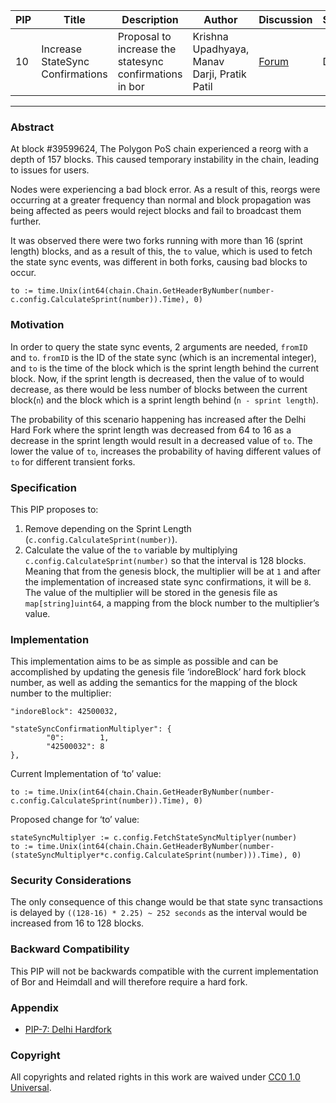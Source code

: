 | PIP               | Title                           | Description          | Author                        | Discussion | Status | Type                                     | Date                  |
|-------------------|---------------------------------|----------------------|-------------------------------|------------|--------|------------------------------------------|-----------------------|
| 10 | Increase StateSync Confirmations  | Proposal to increase the statesync confirmations in bor | Krishna Upadhyaya, Manav Darji, Pratik Patil | [Forum](https://forum.polygon.technology/t/proposal-increase-statesync-confirmations/11779)  | Draft | Core | 2023-18-04
---

### Abstract 

At block #39599624, The Polygon PoS chain experienced a reorg with a depth of 157 blocks. This caused temporary instability in the chain, leading to issues for users.

Nodes were experiencing a bad block error. As a result of this, reorgs were occurring at a greater frequency than normal and block propagation was being affected as peers would reject blocks and fail to broadcast them further.

It was observed there were two forks running with more than 16 (sprint length) blocks, and as a result of this, the `to` value, which is used to fetch the state sync events, was different in both forks, causing bad blocks to occur.

```
to := time.Unix(int64(chain.Chain.GetHeaderByNumber(number-c.config.CalculateSprint(number)).Time), 0)
```

### Motivation

In order to query the state sync events, 2 arguments are needed, `fromID` and `to`. `fromID` is the ID of the state sync (which is an incremental integer), and `to` is the time of the block which is the sprint length behind the current block. Now, if the sprint length is decreased, then the value of to would decrease, as there would be less number of blocks between the current block(`n`) and the block which is a sprint length behind (`n - sprint length`).

The probability of this scenario happening has increased after the Delhi Hard Fork where the sprint length was decreased from 64 to 16 as a decrease in the sprint length would result in a decreased value of `to`. The lower the value of `to`, increases the probability of having different values of `to` for different transient forks.

### Specification

This PIP proposes to:
1. Remove depending on the Sprint Length (`c.config.CalculateSprint(number)`).
2. Calculate the value of the `to` variable by multiplying `c.config.CalculateSprint(number)` so that the interval is 128 blocks. Meaning that from the genesis block, the multiplier will be at `1` and after the implementation of increased state sync confirmations, it will be `8`. The value of the multiplier will be stored in the genesis file as `map[string]uint64`, a mapping from the block number to the multiplier’s value. 

### Implementation

This implementation aims to be as simple as possible and can be accomplished by updating the genesis file ‘indoreBlock’ hard fork block number, as well as adding the semantics for the mapping of the block number to the multiplier:
```
"indoreBlock": 42500032,

"stateSyncConfirmationMultiplyer": {
        "0":        1,
        "42500032": 8
},
```

Current Implementation of ‘to’ value:

```
to := time.Unix(int64(chain.Chain.GetHeaderByNumber(number-c.config.CalculateSprint(number)).Time), 0)
```

Proposed change for ‘to’ value:
```
stateSyncMultiplyer := c.config.FetchStateSyncMultiplyer(number)
to := time.Unix(int64(chain.Chain.GetHeaderByNumber(number-(stateSyncMultiplyer*c.config.CalculateSprint(number))).Time), 0)
```

### Security Considerations

The only consequence of this change would be that state sync transactions is delayed by `((128-16) * 2.25) ~ 252 seconds` as the interval would be increased from 16 to 128 blocks.

### Backward Compatibility

This PIP will not be backwards compatible with the current implementation of Bor and Heimdall and will therefore require a hard fork. 


### Appendix

* [PIP-7: Delhi Hardfork](https://github.com/maticnetwork/Polygon-Improvement-Proposals/blob/main/PIPs/PIP-7.md)

### Copyright 
All copyrights and related rights in this work are waived under [CC0 1.0 Universal](https://creativecommons.org/publicdomain/zero/1.0/legalcode).


